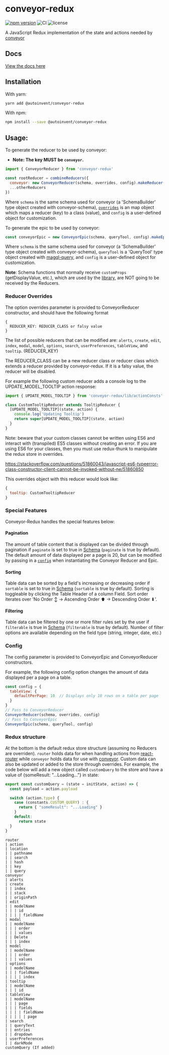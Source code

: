 # conveyor-redux

[![npm version](https://badge.fury.io/js/%40autoinvent%2Fconveyor-redux.svg)](https://badge.fury.io/js/%40autoinvent%2Fconveyor-redux)
![CI](https://github.com/autoinvent/conveyor-redux/workflows/CI/badge.svg?branch=main)
![license](https://img.shields.io/github/license/autoinvent/conveyor-redux)

A JavaScript Redux implementation of the state and actions needed by [conveyor](https://github.com/autoinvent/conveyor)

## Docs

[View the docs here](https://autoinvent.github.io/conveyor-redux/)

## Installation

With yarn:
```bash
yarn add @autoinvent/conveyor-redux
```

With npm:

```bash
npm install --save @autoinvent/conveyor-redux
```

## Usage:

To generate the reducer to be used by conveyor:

- **Note: The key MUST be `conveyor`.**

```javascript
import { ConveyorReducer } from 'conveyor-redux'

const rootReducer = combineReducers({
  conveyor: new ConveyorReducer(schema, overrides, config).makeReducer(),
  ...otherReducers
})
```

Where `schema` is the same schema used for conveyor (a 'SchemaBuilder' type object created with conveyor-schema), [`overrides`](#reducer-overrides) is an map object which maps a reducer (key) to a class (value), and `config` is a user-defined object for customization.

To generate the epic to be used by conveyor:

```javascript
const conveyorEpic = new ConveyorEpic(schema, queryTool, config).makeEpic(store)
```

Where `schema` is the same schema used for conveyor (a 'SchemaBuilder' type object created with conveyor-schema), `queryTool` is a 'QueryTool' type object created with [magql-query](https://github.com/autoinvent/magql-query), and `config` is a user-defined object for customization.

**Note**: Schema functions that normally receive `customProps` (getDisplayValue, etc.), which are used by the [library](https://github.com/autoinvent/conveyor-schema), are NOT going to be received by the Reducers.

### Reducer Overrides

The option overrides parameter is provided to ConveyorReducer constructor, and should have the following format

```
{
  REDUCER_KEY: REDUCER_CLASS or falsy value
}
```

The list of possible reducers that can be modified are: `alerts`, `create`, `edit`, `index`, `modal`, `model`, `options`, `search`, `userPreferences`, `tableView`, and `tooltip`. (REDUCER_KEY)

The REDUCER_CLASS can be a new reducer class or reducer class which extends a reducer provided by conveyor-redux. If it is a falsy value, the reducer will be disabled.

For example the following custom reducer adds a console log to the UPDATE_MODEL_TOOLTIP action response:

```javascript
import { UPDATE_MODEL_TOOLTIP } from 'conveyor-redux/lib/actionConsts'

class CustomTooltipReducer extends TooltipReducer {
  [UPDATE_MODEL_TOOLTIP](state, action) {
    console.log('Updating Tooltip')
    return super[UPDATE_MODEL_TOOLTIP](state, action)
  }
}
```

Note: beware that your custom classes cannot be written using ES6 and interact with (transpiled) ES5 classes without creating an error.
If you are using ES6 for your classes, then you must use redux-thunk to manipulate the redux store in overrides.

https://stackoverflow.com/questions/51860043/javascript-es6-typeerror-class-constructor-client-cannot-be-invoked-without-ne/51860850

This overrides object with this reducer would look like:

```javascript
{
  tooltip: CustomTooltipReducer
}
```

### Special Features

Conveyor-Redux handles the special features below:

#### Pagination
The amount of table content that is displayed can be divided through pagination if `paginate` is set to true in [Schema](https://github.com/autoinvent/conveyor-schema) (`paginate` is true by default). The default amount of data displayed per a page is 20, but can be modified by passing in a [`config`](#config) when instantiating the Conveyor Reducer and Epic.

#### Sorting
Table data can be sorted by a field's increasing or decreasing order if `sortable` is set to true in [Schema](https://github.com/autoinvent/conveyor-schema) (`sortable` is true by default). Sorting is toggleable by clicking the Table Header of a column Field. Sort order iterates over 'No Order ↕ -> Ascending Order ⬆ -> Descending Order ⬇'. 

#### Filtering
Table data can be filtered by one or more filter rules set by the user if `filterable` is true in [Schema](https://github.com/autoinvent/conveyor-schema) (`filterable` is true by default). Number of filter options are available depending on the field type (string, integer, date, etc.)

### Config

The config parameter is provided to ConveyorEpic and ConveyorReducer constructors. 

For example, the following config option changes the amount of data displayed per a page on a table.

```javascript
const config = {
  tableView: {
    defaultPerPage: 10  // Displays only 10 rows on a table per page
  }
}
// Pass to ConveyorReducer
ConveyorReducer(schema, overrides, config)
// Pass to ConveyorEpic
ConveyorEpic(schema, queryTool, config)
```

### Redux structure
At the bottom is the default redux store structure (assuming no Reducers are overriden).
`router` holds data for when handling actions from [react-router](https://reactrouter.com/) while `conveyor` holds data for use with [conveyor](https://github.com/autoinvent/conveyor). Custom data can also be updated or added to the store through overrides.
For example, the code below will add a new object called `customQuery` to the store and have a value of {someResult: "...Loading..."} in state:
```javascript
export const customQuery = (state = initState, action) => {
  const payload = action.payload

  switch (action.type) {
    case (constants.CUSTOM_QUERY) : {
      return { "someResult": "...Loading" }
    }
    default:
      return state
  }
}
```

```
router
| action
| location
| | pathname
| | search
| | hash
| | key
| | query
conveyor
| alerts
| create
| | index
| | stack
| | originPath
| edit
| | modelName
| | | id
| | | | fieldName
| modal
| | modelName
| | | order
| | | values
| | Delete
| | | index
| model
| | modelName
| | | order
| | | values
| options
| | modelName
| | | fieldName
| | | | index
| tooltip
| | modelName
| | | id
| tableView
| | modelName
| | | page
| | | fields
| | | | fieldName
| | | | | page
| search
| | queryText
| | entries
| | dropdown
| userPreferences
| | darkMode
customQuery (If added)
```